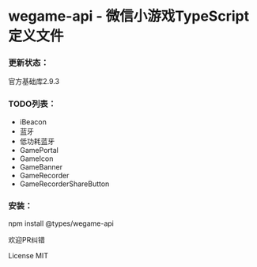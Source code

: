 # wegame-api - 微信小游戏TypeScript定义文件

### 更新状态：
官方基础库2.9.3

### TODO列表：

* iBeacon
* 蓝牙
* 低功耗蓝牙
* GamePortal
* GameIcon
* GameBanner
* GameRecorder
* GameRecorderShareButton

### 安装：
npm install @types/wegame-api

欢迎PR纠错

License MIT
